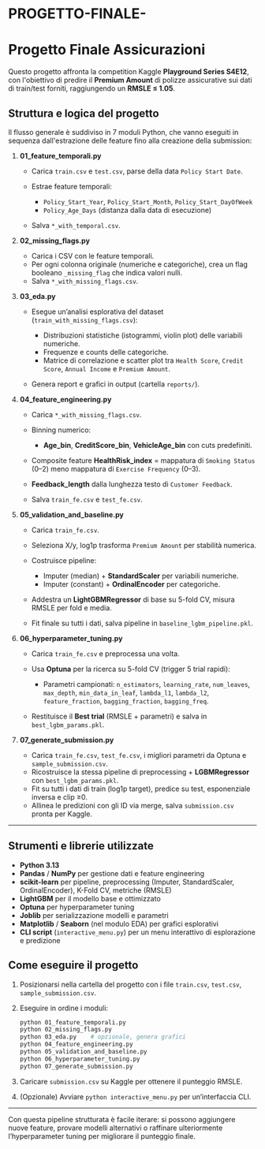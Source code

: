 # PROGETTO-FINALE-
# Progetto Finale Assicurazioni

Questo progetto affronta la competition Kaggle **Playground Series S4E12**, con l'obiettivo di predire il **Premium Amount** di polizze assicurative sui dati di train/test forniti, raggiungendo un **RMSLE ≤ 1.05**.

## Struttura e logica del progetto

Il flusso generale è suddiviso in 7 moduli Python, che vanno eseguiti in sequenza dall'estrazione delle feature fino alla creazione della submission:

1. **01\_feature\_temporali.py**

   * Carica `train.csv` e `test.csv`, parse della data `Policy Start Date`.
   * Estrae feature temporali:

     * `Policy_Start_Year`, `Policy_Start_Month`, `Policy_Start_DayOfWeek`
     * `Policy_Age_Days` (distanza dalla data di esecuzione)
   * Salva `*_with_temporal.csv`.

2. **02\_missing\_flags.py**

   * Carica i CSV con le feature temporali.
   * Per ogni colonna originale (numeriche e categoriche), crea un flag booleano `_missing_flag` che indica valori nulli.
   * Salva `*_with_missing_flags.csv`.

3. **03\_eda.py**

   * Esegue un’analisi esplorativa del dataset (`train_with_missing_flags.csv`):

     * Distribuzioni statistiche (istogrammi, violin plot) delle variabili numeriche.
     * Frequenze e counts delle categoriche.
     * Matrice di correlazione e scatter plot tra `Health Score`, `Credit Score`, `Annual Income` e `Premium Amount`.
   * Genera report e grafici in output (cartella `reports/`).

4. **04\_feature\_engineering.py**

   * Carica `*_with_missing_flags.csv`.
   * Binning numerico:

     * **Age\_bin**, **CreditScore\_bin**, **VehicleAge\_bin** con cuts predefiniti.
   * Composite feature **HealthRisk\_index** = mappatura di `Smoking Status` (0–2) meno mappatura di `Exercise Frequency` (0–3).
   * **Feedback\_length** dalla lunghezza testo di `Customer Feedback`.
   * Salva `train_fe.csv` e `test_fe.csv`.

5. **05\_validation\_and\_baseline.py**

   * Carica `train_fe.csv`.
   * Seleziona X/y, log1p trasforma `Premium Amount` per stabilità numerica.
   * Costruisce pipeline:

     * Imputer (median) + **StandardScaler** per variabili numeriche.
     * Imputer (constant) + **OrdinalEncoder** per categoriche.
   * Addestra un **LightGBMRegressor** di base su 5-fold CV, misura RMSLE per fold e media.
   * Fit finale su tutti i dati, salva pipeline in `baseline_lgbm_pipeline.pkl`.

6. **06\_hyperparameter\_tuning.py**

   * Carica `train_fe.csv` e preprocessa una volta.
   * Usa **Optuna** per la ricerca su 5-fold CV (trigger 5 trial rapidi):

     * Parametri campionati: `n_estimators`, `learning_rate`, `num_leaves`, `max_depth`, `min_data_in_leaf`, `lambda_l1`, `lambda_l2`, `feature_fraction`, `bagging_fraction`, `bagging_freq`.
   * Restituisce il **Best trial** (RMSLE + parametri) e salva in `best_lgbm_params.pkl`.

7. **07\_generate\_submission.py**

   * Carica `train_fe.csv`, `test_fe.csv`, i migliori parametri da Optuna e `sample_submission.csv`.
   * Ricostruisce la stessa pipeline di preprocessing + **LGBMRegressor** con `best_lgbm_params.pkl`.
   * Fit su tutti i dati di train (log1p target), predice su test, esponenziale inversa e clip ≥0.
   * Allinea le predizioni con gli ID via merge, salva `submission.csv` pronta per Kaggle.

---

## Strumenti e librerie utilizzate

* **Python 3.13**
* **Pandas** / **NumPy** per gestione dati e feature engineering
* **scikit-learn** per pipeline, preprocessing (Imputer, StandardScaler, OrdinalEncoder), K-Fold CV, metriche (RMSLE)
* **LightGBM** per il modello base e ottimizzato
* **Optuna** per hyperparameter tuning
* **Joblib** per serializzazione modelli e parametri
* **Matplotlib** / **Seaborn** (nel modulo EDA) per grafici esplorativi
* **CLI script** (`interactive_menu.py`) per un menu interattivo di esplorazione e predizione

## Come eseguire il progetto

1. Posizionarsi nella cartella del progetto con i file `train.csv`, `test.csv`, `sample_submission.csv`.
2. Eseguire in ordine i moduli:

   ```bash
   python 01_feature_temporali.py
   python 02_missing_flags.py
   python 03_eda.py    # opzionale, genera grafici
   python 04_feature_engineering.py
   python 05_validation_and_baseline.py
   python 06_hyperparameter_tuning.py
   python 07_generate_submission.py
   ```
3. Caricare `submission.csv` su Kaggle per ottenere il punteggio RMSLE.
4. (Opzionale) Avviare `python interactive_menu.py` per un’interfaccia CLI.

---

Con questa pipeline strutturata è facile iterare: si possono aggiungere nuove feature, provare modelli alternativi o raffinare ulteriormente l’hyperparameter tuning per migliorare il punteggio finale.
